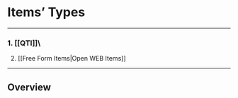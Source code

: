 <!--
parent:
    title: Documentation_for_core_components
author:
    - 'Somsack Sipasseuth'
created_at: '2011-03-03 14:38:33'
updated_at: '2013-10-17 11:24:06'
tags:
    - 'Documentation for core components'
-->

Items’ Types
============

------------------------------------------------------------------------

### 1. [[QTI]]\
2. [[Free Form Items|Open WEB Items]]

------------------------------------------------------------------------

Overview
--------
